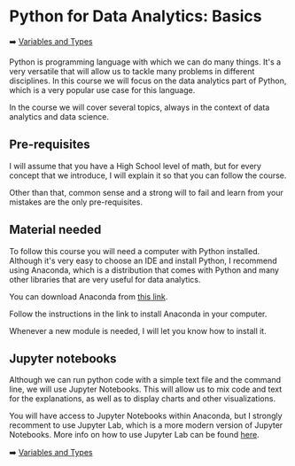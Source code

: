 # Python for Data Analytics: Basics

:arrow_right: [Variables and Types](../02_variables_and_types/02_variables_and_types.md)

Python is programming language with which we can do many things. It's a very versatile that will allow us to tackle many problems in different disciplines. In this course we will focus on the data analytics part of Python, which is a very popular use case for this language.

In the course we will cover several topics, always in the context of data analytics and data science.

## Pre-requisites

I will assume that you have a High School level of math, but for every concept that we introduce, I will explain it so that you can follow the course.

Other than that, common sense and a strong will to fail and learn from your mistakes are the only pre-requisites.

## Material needed

To follow this course you will need a computer with Python installed. Although it's very easy to choose an IDE and install Python, I recommend using Anaconda, which is a distribution that comes with Python and many other libraries that are very useful for data analytics.

You can download Anaconda from [this link](https://docs.anaconda.com/anaconda/install/).

Follow the instructions in the link to install Anaconda in your computer.

Whenever a new module is needed, I will let you know how to install it.

## Jupyter notebooks

Although we can run python code with a simple text file and the command line, we will use Jupyter Notebooks. This will allow us to mix code and text for the explanations, as well as to display charts and other visualizations.

You will have access to Jupyter Notebooks within Anaconda, but I strongly recomment to use Jupyter Lab, which is a more modern version of Jupyter Notebooks. More info on how to use Jupyter Lab can be found [here](https://jupyterlab.readthedocs.io/en/latest/user/interface.html).

:arrow_right: [Variables and Types](../02_variables_and_types/02_variables_and_types.md)

